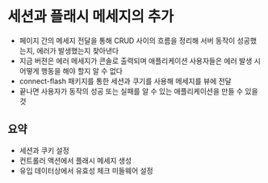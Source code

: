 # 세션과 플래시 메세지의 추가

- 페이지 간의 메세지 전달을 통해 CRUD 사이의 흐름을 정리해 서버 동작이 성공했는지, 에러가 발생했는지 찾아낸다
- 지금 버젼은 에러 메세지가 콘솔로 출력되며 애플리케이션 사용자들은 에러 발생 시 어떻게 행동을 해야 할지 알 수 없다
- connect-flash 패키지를 통한 세션과 쿠기를 사용해 메세지를 뷰에 전달
- 끝나면 사용자가 동작의 성공 또는 실패를 알 수 있는 애플리케이션을 만들 수 있을 것

## 요약

- 세션과 쿠키 설정
- 컨트롤러 액션에서 플래시 메세지 생성
- 유입 데이터상에서 유효성 체크 미들웨어 설정
